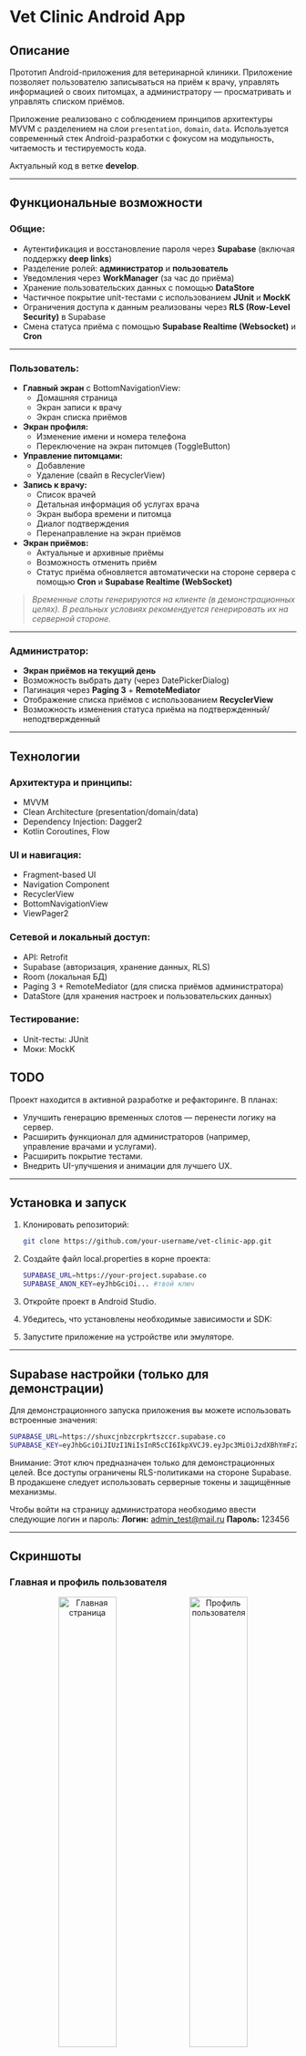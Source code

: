 # Vet Clinic Android App

## Описание

Прототип Android-приложения для ветеринарной клиники. Приложение позволяет пользователю записываться на приём к врачу, управлять информацией о своих питомцах, а администратору — просматривать и управлять списком приёмов.

Приложение реализовано с соблюдением принципов архитектуры MVVM с разделением на слои `presentation`, `domain`, `data`. Используется современный стек Android-разработки с фокусом на модульность, читаемость и тестируемость кода.

Актуальный код в ветке **develop**.

---

## Функциональные возможности

### Общие:
- Аутентификация и восстановление пароля через **Supabase** (включая поддержку **deep links**)
- Разделение ролей: **администратор** и **пользователь**
- Уведомления через **WorkManager** (за час до приёма)
- Хранение пользовательских данных с помощью **DataStore**
- Частичное покрытие unit-тестами с использованием **JUnit** и **MockK**
- Ограничения доступа к данным реализованы через **RLS (Row-Level Security)** в Supabase
- Смена статуса приёма с помощью **Supabase Realtime (Websocket)** и **Cron**

---

### Пользователь:
- **Главный экран** с BottomNavigationView:
    - Домашняя страница
    - Экран записи к врачу
    - Экран списка приёмов
- **Экран профиля:**
    - Изменение имени и номера телефона
    - Переключение на экран питомцев (ToggleButton)
- **Управление питомцами:**
    - Добавление
    - Удаление (свайп в RecyclerView)
- **Запись к врачу:**
    - Список врачей
    - Детальная информация об услугах врача
    - Экран выбора времени и питомца
    - Диалог подтверждения
    - Перенаправление на экран приёмов
- **Экран приёмов:**
    - Актуальные и архивные приёмы
    - Возможность отменить приём
    - Статус приёма обновляется автоматически на стороне сервера с помощью **Cron** и **Supabase Realtime (WebSocket)**

> *Временные слоты генерируются на клиенте (в демонстрационных целях). В реальных условиях рекомендуется генерировать их на серверной стороне.*

---

### Администратор:
- **Экран приёмов на текущий день**
- Возможность выбрать дату (через DatePickerDialog)
- Пагинация через **Paging 3** + **RemoteMediator**
- Отображение списка приёмов с использованием **RecyclerView**
- Возможность изменения статуса приёма на подтвержденный/неподтвержденный

---

## Технологии

### Архитектура и принципы:
- MVVM
- Clean Architecture (presentation/domain/data)
- Dependency Injection: Dagger2
- Kotlin Coroutines, Flow

### UI и навигация:
- Fragment-based UI
- Navigation Component
- RecyclerView
- BottomNavigationView
- ViewPager2

### Сетевой и локальный доступ:
- API: Retrofit
- Supabase (авторизация, хранение данных, RLS)
- Room (локальная БД)
- Paging 3 + RemoteMediator (для списка приёмов администратора)
- DataStore (для хранения настроек и пользовательских данных)

### Тестирование:
- Unit-тесты: JUnit
- Моки: MockK

## TODO

Проект находится в активной разработке и рефакторинге. В планах:

- Улучшить генерацию временных слотов — перенести логику на сервер.
- Расширить функционал для администраторов (например, управление врачами и услугами).
- Расширить покрытие тестами.
- Внедрить UI-улучшения и анимации для лучшего UX.

---

## Установка и запуск

1. Клонировать репозиторий:
   ```bash
   git clone https://github.com/your-username/vet-clinic-app.git
   ```
2. Создайте файл local.properties в корне проекта:

   ```bash
   SUPABASE_URL=https://your-project.supabase.co
   SUPABASE_ANON_KEY=eyJhbGciOi... #твой ключ
   ```
3. Откройте проект в Android Studio. 

4. Убедитесь, что установлены необходимые зависимости и SDK:

5. Запустите приложение на устройстве или эмуляторе.

---

## Supabase настройки (только для демонстрации)

Для демонстрационного запуска приложения вы можете использовать встроенные значения:

   ```bash
   SUPABASE_URL=https://shuxcjnbzcrpkrtszccr.supabase.co
   SUPABASE_KEY=eyJhbGciOiJIUzI1NiIsInR5cCI6IkpXVCJ9.eyJpc3MiOiJzdXBhYmFzZSIsInJlZiI6InNodXhjam5iemNycGtydHN6Y2NyIiwicm9sZSI6ImFub24iLCJpYXQiOjE3Mzk1NDU0MjgsImV4cCI6MjA1NTEyMTQyOH0.f0c1YOXkqUHm9IoEA7MqoQP3GzI3MZZGcdnTQob3Ju8
   ```
Внимание: Этот ключ предназначен только для демонстрационных целей. Все доступы ограничены RLS-политиками на стороне Supabase. В продакшене следует использовать серверные токены и защищённые механизмы.

Чтобы войти на страницу администратора необходимо ввести следующие логин и пароль: 
**Логин:** admin_test@mail.ru
**Пароль:** 123456

--- 

## Скриншоты

### Главная и профиль пользователя

<p align="center">
  <img src="assets/screenshot_home_page.jpg" width="45%" alt="Главная страница">
  <img src="assets/screenshot_profile.jpg" width="45%" alt="Профиль пользователя">
</p>

### Список врачей и детальная информация

<p align="center">
  <img src="assets/screenshot_doctors.jpg" width="45%" alt="Список врачей">
  <img src="assets/screenshot_doctor_detailed_info.jpg" width="45%" alt="Детальная информация о враче">
</p>

### Запись к врачу и список приёмов

<p align="center">
  <img src="assets/screenshot_book_appointment.jpg" width="45%" alt="Формирование записи">
  <img src="assets/screenshot_appointments.jpg" width="45%" alt="Список приёмов">
</p>

### Питомцы пользователя и экран администратора

<p align="center">
  <img src="assets/screenshot_pets.jpg" width="45%" alt="Питомцы пользователя">
  <img src="assets/screenshot_admin_home.jpg" width="45%" alt="Экран администратора">
</p>

---

## Лицензия

Этот проект распространяется под лицензией MIT.
